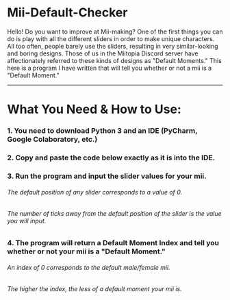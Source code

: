 # Mii-Default-Checker
Hello! Do you want to improve at Mii-making? One of the first things you can do is play with all the different sliders in order to make unique characters. All too often, people barely use the sliders, resulting in very similar-looking and boring designs. Those of us in the Miitopia Discord server have affectionately referred to these kinds of designs as "Default Moments." This here is a program I have written that will tell you whether or not a mii is a "Default Moment."  
_________________________________________
# What You Need & How to Use:
### 1. You need to download Python 3 and an IDE (PyCharm, Google Colaboratory, etc.)
### 2. Copy and paste the code below exactly as it is into the IDE.
### 3. Run the program and input the slider values for your mii.
###### The default position of any slider corresponds to a value of 0. 
###### The number of ticks away from the default position of the slider is the value you will input.
### 4. The program will return a Default Moment Index and tell you whether or not your mii is a "Default Moment."
###### An index of 0 corresponds to the default male/female mii.
###### The higher the index, the less of a default moment your mii is.
